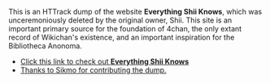 This is an HTTrack dump of the website **Everything Shii Knows**, which was unceremoniously deleted by the original owner, Shii. This site is an important primary source for the foundation of 4chan, the only extant record of Wikichan's existence, and an important inspiration for the Bibliotheca Anonoma.

* [Click this link to check out **Everything Shii Knows**](http://bibanon.github.io/everything-shii-knows)
* [Thanks to Sikmo for contributing the dump.](https://github.com/bibanon/bibanon/issues/5)